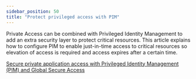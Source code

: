 ```yaml
---
sidebar_position: 50
title: "Protect privileged access with PIM"
---
```


Private Access can be combined with Privileged Identity Management to add an extra security layer to protect critical resources.
This article explains how to configure PIM to enable just-in-time access to critical resources so elevation of access is required and access expires after a certain time.

[Secure private application access with Privileged Identity Management (PIM) and Global Secure Access](https://learn.microsoft.com/entra/global-secure-access/how-to-configure-global-access-with-pim)